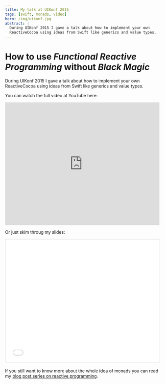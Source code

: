 ```yaml
---
title: My talk at UIKonf 2015
tags: [swift, monads, video]
hero: /img/uikonf.jpg
abstract: |
  During UIKonf 2015 I gave a talk about how to implement your own
  ReactiveCocoa using ideas from Swift like generics and value types.
---
```


# How to use _Functional Reactive Programming_ without _Black Magic_

During UIKonf 2015 I gave a talk about how to implement your own
ReactiveCocoa using ideas from Swift like generics and value types.

You can watch the full video at YouTube here:
<iframe width="100%" height="400px" src="https://www.youtube.com/embed/AcDaWe3S75c?list=PLdr22uU_wISpW6XI1J0S7Lp-X8Km-HaQW" frameborder="0" allowfullscreen></iframe>

Or just skim throug my slides:
<iframe src="//www.slideshare.net/slideshow/embed_code/key/uSVMt9kEDCwdIo" width="100%" height="400px" frameborder="0" marginwidth="0" marginheight="0" scrolling="no" style="border:1px solid #CCC; border-width:1px; margin-bottom:5px; max-width: 100%;" allowfullscreen> </iframe>

If you still want to know more about the whole idea of monads you
can read my [blog post series on reactive programming](/series/functional-reactive-programming-in-swift/).
